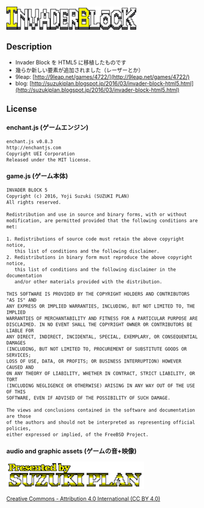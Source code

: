 ![Invader Block 5](https://raw.githubusercontent.com/suzukiplan/invader-block-5/master/image/iblock.png)

## Description
- Invader Block を HTML5 に移植したものです
- 幾らか新しい要素が追加されました（レーザーとか）
- 9leap: [http://9leap.net/games/4722/](http://9leap.net/games/4722/)
- blog: [http://suzukiplan.blogspot.jp/2016/03/invader-block-html5.html](http://suzukiplan.blogspot.jp/2016/03/invader-block-html5.html)

## License
### enchant.js (ゲームエンジン)
```
enchant.js v0.8.3
http://enchantjs.com
Copyright UEI Corporation
Released under the MIT license.
```
 
### game.js (ゲーム本体)
```
INVADER BLOCK 5
Copyright (c) 2016, Yoji Suzuki (SUZUKI PLAN)
All rights reserved.

Redistribution and use in source and binary forms, with or without
modification, are permitted provided that the following conditions are met: 

1. Redistributions of source code must retain the above copyright notice,
   this list of conditions and the following disclaimer. 
2. Redistributions in binary form must reproduce the above copyright notice,
   this list of conditions and the following disclaimer in the documentation
   and/or other materials provided with the distribution. 

THIS SOFTWARE IS PROVIDED BY THE COPYRIGHT HOLDERS AND CONTRIBUTORS "AS IS" AND
ANY EXPRESS OR IMPLIED WARRANTIES, INCLUDING, BUT NOT LIMITED TO, THE IMPLIED
WARRANTIES OF MERCHANTABILITY AND FITNESS FOR A PARTICULAR PURPOSE ARE
DISCLAIMED. IN NO EVENT SHALL THE COPYRIGHT OWNER OR CONTRIBUTORS BE LIABLE FOR
ANY DIRECT, INDIRECT, INCIDENTAL, SPECIAL, EXEMPLARY, OR CONSEQUENTIAL DAMAGES
(INCLUDING, BUT NOT LIMITED TO, PROCUREMENT OF SUBSTITUTE GOODS OR SERVICES;
LOSS OF USE, DATA, OR PROFITS; OR BUSINESS INTERRUPTION) HOWEVER CAUSED AND
ON ANY THEORY OF LIABILITY, WHETHER IN CONTRACT, STRICT LIABILITY, OR TORT
(INCLUDING NEGLIGENCE OR OTHERWISE) ARISING IN ANY WAY OUT OF THE USE OF THIS
SOFTWARE, EVEN IF ADVISED OF THE POSSIBILITY OF SUCH DAMAGE.

The views and conclusions contained in the software and documentation are those
of the authors and should not be interpreted as representing official policies, 
either expressed or implied, of the FreeBSD Project.
```

### audio and graphic assets (ゲームの音+映像)
![Presented by SUZUKI PLAN](https://raw.githubusercontent.com/suzukiplan/invader-block-5/master/image/suzukiplan.png)

[Creative Commons - Attribution 4.0 International (CC BY 4.0)](http://creativecommons.org/licenses/by/4.0/)
